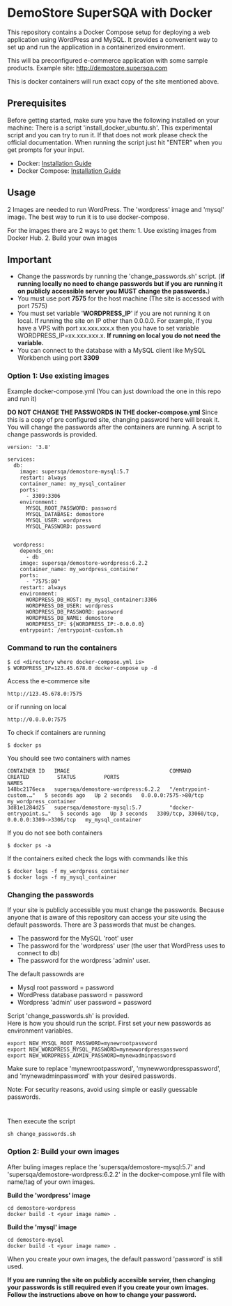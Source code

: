 # DemoStore SuperSQA with Docker

This repository contains a Docker Compose setup for deploying a web application using WordPress and MySQL. It provides a convenient way to set up and run the application in a containerized environment.

This will ba preconfigured e-commerce application with some sample products.
Example site: http://demostore.supersqa.com

This is docker containers will run exact copy of the site mentioned above.

## Prerequisites

Before getting started, make sure you have the following installed on your machine:
There is a script 'install_docker_ubuntu.sh'. This experimental script and you can try to run it. If that does not work please check the official documentation. When running the script just hit "ENTER" when you get prompts for your input.

- Docker: [Installation Guide](https://docs.docker.com/get-docker/)
- Docker Compose: [Installation Guide](https://docs.docker.com/compose/install/)

## Usage
2 Images are needed to run WordPress. The 'wordpress' image and 'mysql' image. The best way to run it is to use docker-compose.

For the images there are 2 ways to get them:
    1. Use existing images from Docker Hub.
    2. Build your own images

## Important
* Change the passwords by running the 'change_passwords.sh' script. (<b>if running locally no need to change passwords but if you are running it on publicly accessible server you MUST change the passwords.</b>)
* You must use port <b>7575</b> for the host machine (The site is accessed with port 7575)
* You must set variable '<b>WORDPRESS_IP</b>' if you are not running it on local. If running the site on IP other than 0.0.0.0. For example, if you have a VPS with port xx.xxx.xxx.x then you have to set variable WORDPRESS_IP=xx.xxx.xxx.x. <b>If running on local you do not need the variable.</b>
* You can connect to the database with a MySQL client like MySQL Workbench using port <b>3309</b>

### Option 1: Use existing images
Example docker-compose.yml (You can just download the one in this repo and run it)

<b>DO NOT CHANGE THE PASSWORDS IN THE docker-compose.yml </b>
Since this is a copy of pre configured site, changing password here will break it. You will change the passwords after the containers are running. A script to change passwords is provided.
```
version: '3.8'

services:
  db:
    image: supersqa/demostore-mysql:5.7
    restart: always
    container_name: my_mysql_container
    ports:
      - 3309:3306
    environment:
      MYSQL_ROOT_PASSWORD: password
      MYSQL_DATABASE: demostore
      MYSQL_USER: wordpress
      MYSQL_PASSWORD: password


  wordpress:
    depends_on:
      - db
    image: supersqa/demostore-wordpress:6.2.2
    container_name: my_wordpress_container
    ports:
      - "7575:80"
    restart: always
    environment:
      WORDPRESS_DB_HOST: my_mysql_container:3306
      WORDPRESS_DB_USER: wordpress
      WORDPRESS_DB_PASSWORD: password
      WORDPRESS_DB_NAME: demostore
      WORDPRESS_IP: ${WORDPRESS_IP:-0.0.0.0}
    entrypoint: /entrypoint-custom.sh
```

### Command to run the containers
```
$ cd <directory where docker-compose.yml is>
$ WORDPRESS_IP=123.45.678.0 docker-compose up -d
```
Access the e-commerce site
```
http://123.45.678.0:7575
```
or if running on local
```
http://0.0.0.0:7575
```
To check if containers are running
```
$ docker ps
```
You should see two containers with names
```
CONTAINER ID   IMAGE                                COMMAND                  CREATED         STATUS         PORTS                                         NAMES
148bc2176eca   supersqa/demostore-wordpress:6.2.2   "/entrypoint-custom.…"   5 seconds ago   Up 2 seconds   0.0.0.0:7575->80/tcp                          my_wordpress_container
3d81e1284d25   supersqa/demostore-mysql:5.7         "docker-entrypoint.s…"   5 seconds ago   Up 3 seconds   3309/tcp, 33060/tcp, 0.0.0.0:3309->3306/tcp   my_mysql_container
```
If you do not see both containers
```
$ docker ps -a
```
If the containers exited check the logs with commands like this
```
$ docker logs -f my_wordpress_container
$ docker logs -f my_mysql_container
```

### Changing the passwords
If your site is publicly accessible you must change the passwords. Because anyone that is aware of this repository can access your site using the default passwords.
There are 3 passwords that must be changes.
* The password for the MySQL 'root' user
* The password for the 'wordpress' user (the user that WordPress uses to connect to db)
* The password for the wordpress 'admin' user.

The default passowrds are
* Mysql root password = password
* WordPress database password = password
* Wordpress 'admin' user password = password

Script 'change_passwords.sh' is provided. 
<br>
Here is how you should run the script.
First set your new passwords as environment variables.
```
export NEW_MYSQL_ROOT_PASSWORD=mynewrootpassword
export NEW_WORDPRESS_MYSQL_PASSWORD=mynewwordpresspassword
export NEW_WORDPRESS_ADMIN_PASSWORD=mynewadminpassword
``````
Make sure to replace 'mynewrootpassword', 'mynewwordpresspassword', and 'mynewadminpassword' with your desired passwords.

Note: For security reasons, avoid using simple or easily guessable passwords.
#

Then execute the script
```
sh change_passwords.sh
```

### Option 2: Build your own images
After buling images replace the 'supersqa/demostore-mysql:5.7' and 'supersqa/demostore-wordpress:6.2.2' in the docker-compose.yml file with name/tag of your own images.

<b>Build the 'wordpress' image</b>
```
cd demostore-wordpress
docker build -t <your image name> .
```

<b>Build the 'mysql' image</b>
```
cd demostore-mysql
docker build -t <your image name> .
```
When you create your own images, the default password 'password' is still used.

<b> If you are running the site on publicly accesible servier, then changing your passwords is still required even if you create your own images. Follow the instructions above on how to change your password. </b>